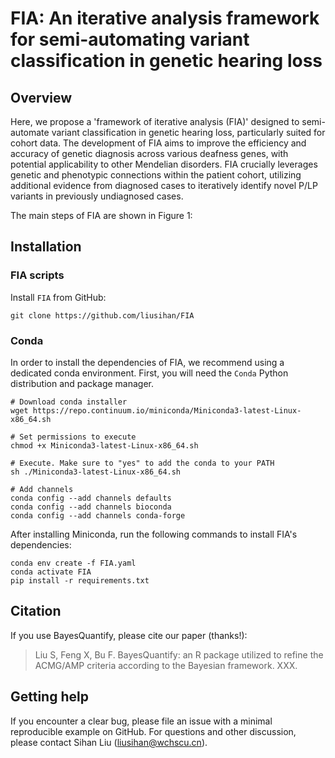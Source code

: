 # FIA: An iterative analysis framework for semi-automating variant classification in genetic hearing loss

## Overview
Here, we propose a 'framework of iterative analysis (FIA)' designed to semi-automate variant classification in genetic hearing loss, particularly suited for cohort data. The development of FIA aims to improve the efficiency and accuracy of genetic diagnosis across various deafness genes, with potential applicability to other Mendelian disorders. FIA crucially leverages genetic and phenotypic connections within the patient cohort, utilizing additional evidence from diagnosed cases to iteratively identify novel P/LP variants in previously undiagnosed cases. 

The main steps of FIA are shown in Figure 1:

## Installation

### FIA scripts
Install `FIA` from GitHub:

``` linux
git clone https://github.com/liusihan/FIA
```

### Conda
In order to install the dependencies of FIA, we recommend using a dedicated conda environment.
First, you will need the `Conda` Python distribution and package manager. 

```shell
# Download conda installer
wget https://repo.continuum.io/miniconda/Miniconda3-latest-Linux-x86_64.sh

# Set permissions to execute
chmod +x Miniconda3-latest-Linux-x86_64.sh 	

# Execute. Make sure to "yes" to add the conda to your PATH
sh ./Miniconda3-latest-Linux-x86_64.sh 		

# Add channels
conda config --add channels defaults
conda config --add channels bioconda
conda config --add channels conda-forge
```

After installing Miniconda, run the following commands to install FIA's dependencies:

```
conda env create -f FIA.yaml
conda activate FIA
pip install -r requirements.txt
```

## Citation
If you use BayesQuantify, please cite our paper (thanks!):
> Liu S, Feng X, Bu F. BayesQuantify: an R package utilized to refine the ACMG/AMP criteria according to the Bayesian framework. XXX.


## Getting help
If you encounter a clear bug, please file an issue with a minimal reproducible example on GitHub. For questions and other discussion, please contact Sihan Liu (liusihan@wchscu.cn).
